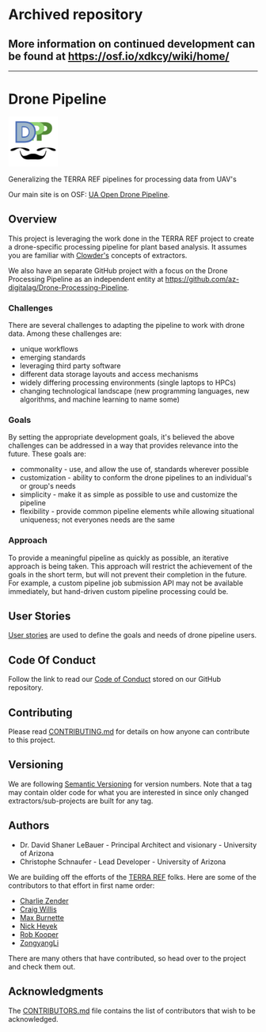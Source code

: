 # Archived repository 

## More information on continued development can be found at https://osf.io/xdkcy/wiki/home/ 

--- 

# Drone Pipeline
<img src="https://github.com/az-digitalag/Drone-Processing-Pipeline/raw/07b1edc34a1faea501c80f583beb07f9d6b290bb/resources/drone-pipeline.png" width="100" />

Generalizing the TERRA REF pipelines for processing data from UAV's

Our main site is on OSF: [UA Open Drone Pipeline](https://osf.io/xdkcy/).

## Overview

This project is leveraging the work done in the TERRA REF project to create a drone-specific processing pipeline for plant based analysis.
It assumes you are familiar with [Clowder's](https://opensource.ncsa.illinois.edu/bitbucket/projects/CATS) concepts of extractors.

We also have an separate GitHub project with a focus on the Drone Processing Pipeline as an independent entity at https://github.com/az-digitalag/Drone-Processing-Pipeline.

### Challenges

There are several challenges to adapting the pipeline to work with drone data.
Among these challenges are:
* unique workflows
* emerging standards
* leveraging third party software
* different data storage layouts and access mechanisms
* widely differing processing environments (single laptops to HPCs)
* changing technological landscape (new programming languages, new algorithms, and machine learning to name some)

### Goals

By setting the appropriate development goals, it's believed the above challenges can be addressed in a way that provides relevance into the future.
These goals are:
* commonality - use, and allow the use of, standards wherever possible
* customization - ability to conform the drone pipelines to an individual's or group's needs
* simplicity - make it as simple as possible to use and customize the pipeline
* flexibility - provide common pipeline elements while allowing situational uniqueness; not everyones needs are the same

### Approach

To provide a meaningful pipeline as quickly as possible, an iterative approach is being taken.
This approach will restrict the achievement of the goals in the short term, but will not prevent their completion in the future.
For example, a custom pipeline job submission API may not be available immediately, but hand-driven custom pipeline processing could be.

## User Stories

[User stories](https://github.com/terraref/drone-pipeline/issues/new/choose) are used to define the goals and needs of drone pipeline users.

## Code Of Conduct
Follow the link to read our [Code of Conduct](https://github.com/terraref/drone-pipeline/CODEOFCONDUCT.md) stored on our GitHub repository.

## Contributing

Please read [CONTRIBUTING.md](https://github.com/terraref/drone-pipeline/CONTRIBUTING.md) for details on how anyone can contribute to this project.

## Versioning 

We are following [Semantic Versioning](https://semver.org/) for version numbers. 
Note that a tag may contain older code for what you are interested in since only changed extractors/sub-projects are built for any tag.

## Authors

* Dr. David Shaner LeBauer - Principal Architect and visionary - University of Arizona
* Christophe Schnaufer - Lead Developer - University of Arizona

We are building off the efforts of the [TERRA REF](https://github.com/terraref) folks.
Here are some of the contributors to that effort in first name order:
* [Charlie Zender](https://github.com/czender)
* [Craig Willis](https://github.com/craig-willis)
* [Max Burnette](https://github.com/max-zilla)
* [Nick Heyek](https://github.com/nheyek)
* [Rob Kooper](https://github.com/robkooper)
* [ZongyangLi](https://github.com/ZongyangLi)

There are many others that have contributed, so head over to the project and check them out.

## Acknowledgments

The [CONTRIBUTORS.md](https://github.com/terraref/drone-pipeline/CONTRIBUTORS.md) file contains the list of contributors that wish to be acknowledged.
